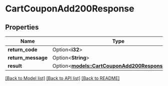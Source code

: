 # CartCouponAdd200Response

## Properties

Name | Type | Description | Notes
------------ | ------------- | ------------- | -------------
**return_code** | Option<**i32**> |  | [optional]
**return_message** | Option<**String**> |  | [optional]
**result** | Option<[**models::CartCouponAdd200ResponseResult**](CartCouponAdd_200_response_result.md)> |  | [optional]

[[Back to Model list]](../README.md#documentation-for-models) [[Back to API list]](../README.md#documentation-for-api-endpoints) [[Back to README]](../README.md)


